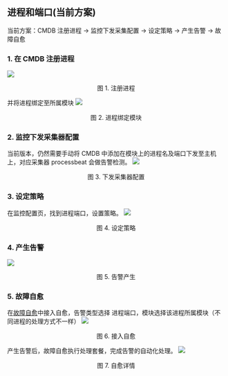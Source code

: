 ## 进程和端口(当前方案)

当前方案：CMDB 注册进程 →  监控下发采集配置 → 设定策略  → 产生告警 → 故障自愈

### 1. 在 CMDB 注册进程
![](./media/15372519110882.jpg)
<center>图 1. 注册进程</center>

并将进程绑定至所属模块
![](./media/15372523371422.jpg)
<center>图 2. 进程绑定模块</center>

### 2. 监控下发采集器配置
当前版本，仍然需要手动将 CMDB 中添加在模块上的进程名及端口下发至主机上，对应采集器 processbeat 会做告警检测。
![](./media/15372520456567.jpg)
<center>图 3. 下发采集器配置</center>

### 3. 设定策略
在监控配置页，找到进程端口，设置策略。
![](./media/15372515049194.jpg)
<center>图 4. 设定策略</center>

### 4. 产生告警
![](./media/15372522856813.jpg)
<center>图 5. 告警产生</center>

### 5. 故障自愈
在[故障自愈](http://docs.bk.tencent.com/product_white_paper/fta/)中接入自愈，告警类型选择 进程端口，模块选择该进程所属模块（不同进程的处理方式不一样）
![](./media/15372514466345.jpg)
<center>图 6. 接入自愈</center>

产生告警后，故障自愈执行处理套餐，完成告警的自动化处理。
![](./media/15372532508822.jpg)
<center>图 7. 自愈详情</center>
